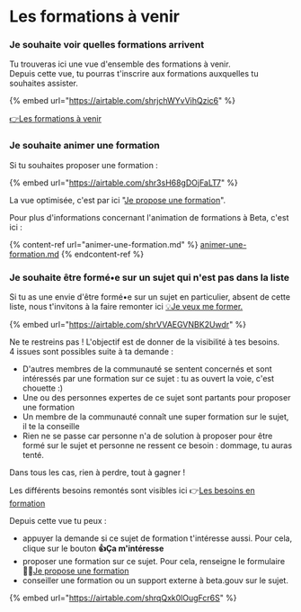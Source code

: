 # Les formations à venir

### Je souhaite voir quelles formations arrivent

Tu trouveras ici une vue d'ensemble des formations à venir.\
Depuis cette vue, tu pourras t'inscrire aux formations auxquelles tu souhaites assister.

{% embed url="https://airtable.com/shrjchWYvVihQzic6" %}

[👉Les formations à venir](https://airtable.com/shrjchWYvVihQzic6)

### Je souhaite animer une formation

Si tu souhaites proposer une formation :

{% embed url="https://airtable.com/shr3sH68gDOjFaLT7" %}

La vue optimisée, c'est par ici "[Je propose une formation](https://airtable.com/shr3sH68gDOjFaLT7)".

Pour plus d'informations concernant l'animation de formations à Beta, c'est ici :&#x20;

{% content-ref url="animer-une-formation.md" %}
[animer-une-formation.md](animer-une-formation.md)
{% endcontent-ref %}

### Je souhaite être formé•e sur un sujet qui n'est pas dans la liste

Si tu as une envie d'être formé•e sur un sujet en particulier, absent de cette liste, nous t'invitons à la faire remonter ici [💡Je veux me former.](https://airtable.com/shrVVAEGVNBK2Uwdr)

{% embed url="https://airtable.com/shrVVAEGVNBK2Uwdr" %}

Ne te restreins pas ! L'objectif est de donner de la visibilité à tes besoins.\
4 issues sont possibles suite à ta demande :

* D'autres membres de la communauté se sentent concernés et sont intéressés par une formation sur ce sujet : tu as ouvert la voie, c'est chouette :)
* Une ou des personnes expertes de ce sujet sont partants pour proposer une formation
* Un membre de la communauté connaît une super formation sur le sujet, il te la conseille
* Rien ne se passe car personne n'a de solution à proposer pour être formé sur le sujet et personne ne ressent ce besoin : dommage, tu auras tenté.

Dans tous les cas, rien à perdre, tout à gagner !

Les différents besoins remontés sont visibles ici 👉[Les besoins en formation](https://airtable.com/shrqQxk0lOugFcr6S)

Depuis cette vue tu peux :

* appuyer la demande si ce sujet de formation t'intéresse aussi. Pour cela, clique sur le bouton **👍Ça m'intéresse**
* proposer une formation sur ce sujet. Pour cela, renseigne le formulaire 🧑‍🏫[Je propose une formation](https://airtable.com/shr3sH68gDOjFaLT7)
* conseiller une formation ou un support externe à beta.gouv sur le sujet.

{% embed url="https://airtable.com/shrqQxk0lOugFcr6S" %}
